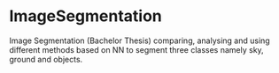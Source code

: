 # ImageSegmentation
Image Segmentation (Bachelor Thesis)
comparing, analysing and using different methods based on NN to segment three classes namely sky, ground and objects.
